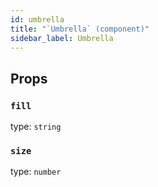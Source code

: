```yaml
---
id: umbrella
title: "`Umbrella` (component)"
sidebar_label: Umbrella
---
```



Props
-----

### `fill`

type: `string`


### `size`

type: `number`

